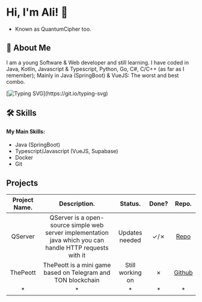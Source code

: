
# Hi, I'm Ali! 👋
- Known as QuantumCipher too.

## 🚀 About Me
I am a young Software & Web developer and still learning. I have coded in Java, Kotlin, Javascript & Typescript, Python, Go, C#, C/C++ (as far as I remember); Mainly in Java (SpringBoot) & VueJS: The worst and best combo.

[![Typing SVG](https://readme-typing-svg.demolab.com?font=Fira+Code&weight=700&size=29&duration=4500&pause=1000&color=00F7AF&center=true&vCenter=true&width=500&height=120&lines=Let's+connect!)](https://git.io/typing-svg)

## 🛠 Skills
#### My Main Skills:
- Java (SpringBoot)
- Typescript/Javascript (VueJS, Supabase)
- Docker
- Git

## Projects
| **Project Name.** 	|                                              **Description.**                                             	|    **Status.**   	| **Done?** 	|                   **Repo.**                  	|
|:-----------------:	|:---------------------------------------------------------------------------------------------------------:	|:----------------:	|:---------:	|:--------------------------------------------:	|
|      QServer      	| QServer is a open-source simple web server implementation java which you can handle HTTP requests with it 	|  Updates needed  	|    ✓/✗    	| [Repo](https://github.com/qu-cipher/QServer) 	|
|      ThePeott     	|                        ThePeott is a mini game based on Telegram and TON blockchain                       	| Still working on 	|     ✗     	|     [Github](https://github.com/ThePeott)    	|
|         *         	|                                                     *                                                     	|         *        	|     *     	|                       *                      	|
